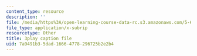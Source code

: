 ```yaml
---
content_type: resource
description: ''
file: /media/https%3A/open-learning-course-data-rc.s3.amazonaws.com/5-61-physical-chemistry-fall-2017/7a9491b35dad16664778296725b2e2b4_3126562.srt
file_type: application/x-subrip
resourcetype: Other
title: 3play caption file
uid: 7a9491b3-5dad-1666-4778-296725b2e2b4
---
```

